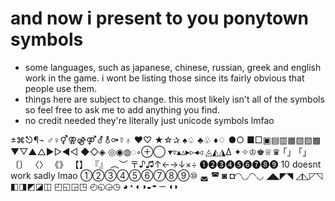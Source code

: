 # and now i present to you ponytown symbols

- some languages, such as japanese, chinese, russian, greek and english work in the game. i wont be listing those since its fairly obvious that people use them.
- things here are subject to change. this most likely isn't all of the symbols so feel free to ask me to add anything you find.
- no credit needed they're literally just unicode symbols lmfao

±⌘⎋¶¬
♂♀⚥⚢⚣⚤⚦⚨⚩☿♁
♥︎♡
★☆✰
♠︎♤
♣︎♧
♦︎♢
●○
■□▣▤▥▦▧▨▩
▼▽▲△►▻◄◅
◆◇◈
◎◉◍◌◦⊕◯
▾▿▴▵▸▹◂◃
◬◭◮Δ
✦✧♔♚♕♛
｢｣ 「」 〔〕 〈〉 《》 【】 『』 ︵︶
〒♪♫↑←→↓×÷
❶❷❸❹❺❻❼❽❾
10 doesnt work sadly lmao
①②③④⑤⑥⑦⑧⑨⑩
◛ ◚ ◙ ◘◜◝◟◞◠◡
◢◣◤◥
◿◺◸◹
◧◨◩◪◫
◰◱◲◳
◴◵◶◷
◕◔
◐◑◒◓
─
◖◗
